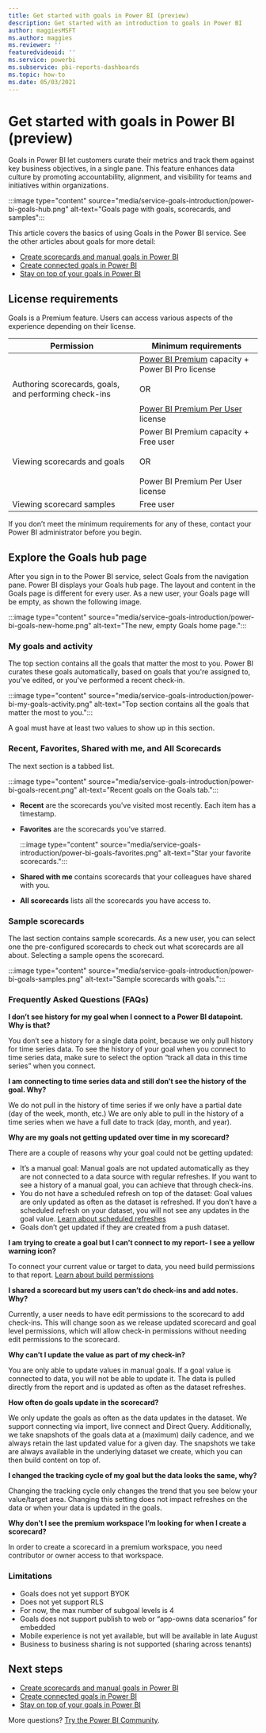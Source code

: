```yaml
---
title: Get started with goals in Power BI (preview)
description: Get started with an introduction to goals in Power BI
author: maggiesMSFT
ms.author: maggies
ms.reviewer: ''
featuredvideoid: ''
ms.service: powerbi
ms.subservice: pbi-reports-dashboards
ms.topic: how-to
ms.date: 05/03/2021
---
```

# Get started with goals in Power BI (preview)

Goals in Power BI let customers curate their metrics and track them against key business objectives, in a single pane. This feature enhances data culture by promoting accountability, alignment, and visibility for teams and initiatives within organizations.

:::image type="content" source="media/service-goals-introduction/power-bi-goals-hub.png" alt-text="Goals page with goals, scorecards, and samples":::

This article covers the basics of using Goals in the Power BI service. See the other articles about goals for more detail:

- [Create scorecards and manual goals in Power BI](service-goals-create.md)
- [Create connected goals in Power BI](service-goals-create-connected.md)
- [Stay on top of your goals in Power BI](service-goals-check-in.md)

## License requirements 

Goals is a Premium feature. Users can access various aspects of the experience depending on their license. 

|Permission  |Minimum requirements  |
|---------|---------|
|Authoring scorecards, goals, and performing check-ins | [Power BI Premium](../admin/service-premium-what-is.md) capacity + Power BI Pro license <br><br>OR <br><br>[Power BI Premium Per User](../admin/service-premium-per-user-faq.yml) license |
|Viewing scorecards and goals  | Power BI Premium capacity + Free user <br><br>OR <br><br>Power BI Premium Per User license |
|Viewing scorecard samples   |  Free user |

If you don’t meet the minimum requirements for any of these, contact your Power BI administrator before you begin.  

## Explore the Goals hub page 

After you sign in to the Power BI service, select Goals from the navigation pane. Power BI displays your Goals hub page. The layout and content in the Goals page is different for every user. As a new user, your Goals page will be empty, as shown the following image.

:::image type="content" source="media/service-goals-introduction/power-bi-goals-new-home.png" alt-text="The new, empty Goals home page.":::

### My goals and activity 

The top section contains all the goals that matter the most to you. Power BI curates these goals automatically, based on goals that you're assigned to, you've edited, or you've performed a recent check-in. 

:::image type="content" source="media/service-goals-introduction/power-bi-my-goals-activity.png" alt-text="Top section contains all the goals that matter the most to you.":::

A goal must have at least two values to show up in this section. 

### Recent, Favorites, Shared with me, and All Scorecards 

The next section is a tabbed list. 

:::image type="content" source="media/service-goals-introduction/power-bi-goals-recent.png" alt-text="Recent goals on the Goals tab.":::

- **Recent** are the scorecards you've visited most recently. Each item has a timestamp. 
- **Favorites** are the scorecards you've starred.

    :::image type="content" source="media/service-goals-introduction/power-bi-goals-favorites.png" alt-text="Star your favorite scorecards.":::

- **Shared with me** contains scorecards that your colleagues have shared with you. 
- **All scorecards** lists all the scorecards you have access to. 

### Sample scorecards 

The last section contains sample scorecards. As a new user, you can select one the pre-configured scorecards to check out what scorecards are all about. Selecting a sample opens the scorecard.

:::image type="content" source="media/service-goals-introduction/power-bi-goals-samples.png" alt-text="Sample scorecards with goals.":::

### Frequently Asked Questions (FAQs)


<b>I don’t see history for my goal when I connect to a Power BI datapoint. Why is that?</b>

You don’t see a history for a single data point, because we only pull history for time series data.  To see the history of your goal when you connect to time series data, make sure to select the option “track all data in this time series” when you connect. 


<b>I am connecting to time series data and still don’t see the history of the goal. Why? </b>

We do not pull in the history of time series if we only have a partial date (day of the week, month, etc.) We are only able to pull in the history of a time series when we have a full date to track (day, month, and year).  


<b>Why are my goals not getting updated over time in my scorecard?</b>

There are a couple of reasons why your goal could not be getting updated:

-	It’s a manual goal: Manual goals are not updated automatically as they are not connected to a data source with regular refreshes.  If you want to see a history of a manual goal, you can achieve that through check-ins.
-	You do not have a scheduled refresh on top of the dataset: Goal values are only updated as often as the dataset is refreshed.  If you don’t have a scheduled refresh on your dataset, you will not see any updates in the goal value.  [Learn about scheduled refreshes](../report-server/configure-scheduled-refresh.md)
-	Goals don’t get updated if they are created from a push dataset. 


<b>I am trying to create a goal but I can’t connect to my report- I see a yellow warning icon?</b>

To connect your current value or target to data, you need build permissions to that report. [Learn about build permissions](../connect-data/service-datasets-build-permissions.md) 
    
<b>I shared a scorecard but my users can’t do check-ins and add notes. Why? </b>

Currently, a user needs to have edit permissions to the scorecard to add check-ins.  This will change soon as we release updated scorecard and goal level permissions, which will allow check-in permissions without needing edit permissions to the scorecard.  

    
<b>Why can’t I update the value as part of my check-in?</b>

You are only able to update values in manual goals.  If a goal value is connected to data, you will not be able to update it.  The data is pulled directly from the report and is updated as often as the dataset refreshes.

    
<b>How often do goals update in the scorecard?</b>

We only update the goals as often as the data updates in the dataset.  We support connecting via import, live connect and Direct Query.  Additionally, we take snapshots of the goals data at a (maximum) daily cadence, and we always retain the last updated value for a given day.  The snapshots we take are always available in the underlying dataset we create, which you can then build content on top of. 

    
<b>I changed the tracking cycle of my goal but the data looks the same, why? </b>

Changing the tracking cycle only changes the trend that you see below your value/target area.  Changing this setting does not impact refreshes on the data or when your data is updated in the goals.

    
<b>Why don’t I see the premium workspace I’m looking for when I create a scorecard?</b>

In order to create a scorecard in a premium workspace, you need contributor or owner access to that workspace.


### Limitations 
  
- Goals does not yet support BYOK 
- Does not yet support RLS 
- For now, the max number of subgoal levels is 4 
- Goals does not support publish to web or “app-owns data scenarios” for embedded
- Mobile experience is not yet available, but will be available in late August 
- Business to business sharing is not supported (sharing across tenants)  


## Next steps

- [Create scorecards and manual goals in Power BI](service-goals-create.md)
- [Create connected goals in Power BI](service-goals-create-connected.md)
- [Stay on top of your goals in Power BI](service-goals-check-in.md)

More questions? [Try the Power BI Community](https://community.powerbi.com/).

